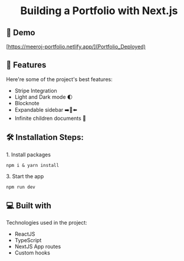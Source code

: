 <h1 align="center" id="title">Building a Portfolio with Next.js </h1>



<h2>🚀 Demo</h2>

[https://meeroj-portfolio.netlify.app/](Portfolio_Deployed)

  
  
<h2>🧐 Features</h2>

Here're some of the project's best features:

*   Stripe Integration
*   Light and Dark mode 🌓
*   Blocknote
*   Expandable sidebar ➡️🔀⬅️
*   Infinite children documents 🌲

<h2>🛠️ Installation Steps:</h2>

<p>1. Install packages</p>

```
npm i & yarn install
```




<p>3. Start the app</p>

```
npm run dev
```

  
  
<h2>💻 Built with</h2>

Technologies used in the project:

*   ReactJS
*   TypeScript
*   NextJS App routes
*   Custom hooks